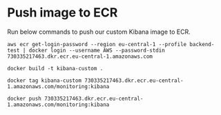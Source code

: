 # Push image to ECR
Run below commands to push our custom Kibana image to ECR.
```
aws ecr get-login-password --region eu-central-1 --profile backend-test | docker login --username AWS --password-stdin 730335217463.dkr.ecr.eu-central-1.amazonaws.com
```

```
docker build -t kibana-custom .
```

```
docker tag kibana-custom 730335217463.dkr.ecr.eu-central-1.amazonaws.com/monitoring:kibana
```

```
docker push 730335217463.dkr.ecr.eu-central-1.amazonaws.com/monitoring:kibana
```